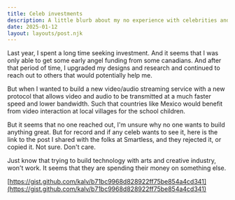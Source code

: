 ```yaml
---
title: Celeb investments
description: A little blurb about my no experience with celebrities and technology
date: 2025-01-12
layout: layouts/post.njk
---
```


Last year, I spent a long time seeking investment. And it seems that I was only able to get some early angel funding from some canadians. And after that period of time, I upgraded my designs and research and continued to reach out to others that would potentially help me.

But when I wanted to build a new video/audio streaming service with a new protocol that allows video and audio to be transmitted at a much faster speed and lower bandwidth. Such that countries like Mexico would benefit from video interaction at local villages for the school children.

But it seems that no one reached out, I'm unsure why no one wants to build anything great. But for record and if any celeb wants to see it, here is the link to the post I shared with the folks at Smartless, and they rejected it, or copied it. Not sure. Don't care.

Just know that trying to build technology with arts and creative industry, won't work. It seems that they are spending their money on something else.

[https://gist.github.com/kalv/b71bc9968d828922ff75be854a4cd341](https://gist.github.com/kalv/b71bc9968d828922ff75be854a4cd341)
